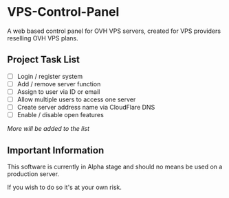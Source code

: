 # VPS-Control-Panel
A web based control panel for OVH VPS servers, created for VPS providers reselling OVH VPS plans.

## Project Task List
- [ ] Login / register system
- [ ] Add / remove server function
- [ ] Assign to user via ID or email
- [ ] Allow multiple users to access one server
- [ ] Create server address name via CloudFlare DNS
- [ ] Enable / disable open features

_More will be added to the list_

## Important Information

This software is currently in Alpha stage and should no means be used on a production server.

If you wish to do so it's at your own risk.
